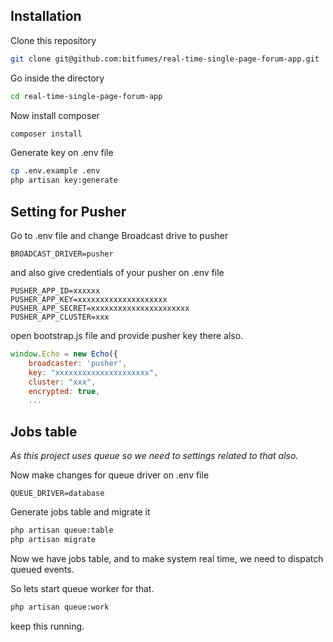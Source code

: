 ## Installation

Clone this repository

```bash
git clone git@github.com:bitfumes/real-time-single-page-forum-app.git
```

Go inside the directory

```bash
cd real-time-single-page-forum-app
```

Now install composer

```bash
composer install
```

Generate key on .env file

```bash
cp .env.example .env
php artisan key:generate
```

## Setting for Pusher

Go to .env file and change Broadcast drive to pusher

```
BROADCAST_DRIVER=pusher
```

and also give credentials of your pusher on .env file

```
PUSHER_APP_ID=xxxxxx
PUSHER_APP_KEY=xxxxxxxxxxxxxxxxxxxx
PUSHER_APP_SECRET=xxxxxxxxxxxxxxxxxxxxxx
PUSHER_APP_CLUSTER=xxx
```

open bootstrap.js file and provide pusher key there also.

```javascript
window.Echo = new Echo({
    broadcaster: 'pusher',
    key: "xxxxxxxxxxxxxxxxxxxxx",
    cluster: "xxx",
    encrypted: true,
    ...
```

## Jobs table

_As this project uses queue so we need to settings related to that also._

Now make changes for queue driver on .env file

```
QUEUE_DRIVER=database
```

Generate jobs table and migrate it

```bash
php artisan queue:table
php artisan migrate
```

Now we have jobs table, and to make system real time, we need to dispatch queued events.

So lets start queue worker for that.

```bash
php artisan queue:work
```

keep this running.

